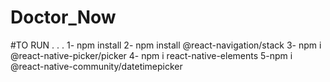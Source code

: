 # Doctor_Now

#TO RUN . . . 
 1- npm install 
 2- npm install @react-navigation/stack
 3- npm i @react-native-picker/picker
 4- npm i react-native-elements
 5-npm i @react-native-community/datetimepicker
